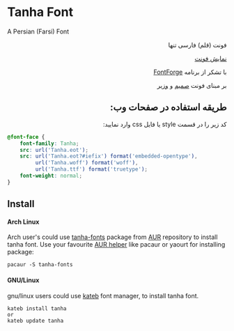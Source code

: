 <h1 id="tanha-font">Tanha Font</h1>
<p>A Persian (Farsi) Font</p>
<p dir="rtl">فونت (قلم) فارسی تنها</p>
<p dir="rtl"><a href="http://rastikerdar.github.io/tanha-font/">نمایش فونت</a></p>
<p dir="rtl">با تشکر از برنامه <a href="https://fontforge.github.io">FontForge</a></p>
<p dir="rtl">بر مبنای فونت <a href="http://rastikerdar.github.io/samim-font/" dir="rtl">صمیم</a> و <a href="http://rastikerdar.github.io/vazir-font/" dir="rtl">وزیر</a></p>
<h2 id="-" dir="rtl">طریقه استفاده در صفحات وب:</h2>
<div lang="fa" dir="rtl">
کد زیر را در قسمت style یا فایل css وارد نمایید:
</div>


```css
@font-face {
    font-family: Tanha;
    src: url('Tanha.eot');
    src: url('Tanha.eot?#iefix') format('embedded-opentype'),
         url('Tanha.woff') format('woff'),
         url('Tanha.ttf') format('truetype');
    font-weight: normal;
}
```

## Install
#### Arch Linux

Arch user's could use [tanha-fonts](https://aur.archlinux.org/packages/tanha-fonts/) package from [AUR](https://aur.archlinux.org/) repository to install tanha font. Use your favourite [AUR helper](https://wiki.archlinux.org/index.php/AUR_helpers) like pacaur or yaourt for installing package:

```shell
pacaur -S tanha-fonts
```


#### GNU/Linux
gnu/linux users could use [kateb](https://github.com/kiamazi/kateb) font manager, to install tanha font.

```
kateb install tanha
or
kateb update tanha
```
